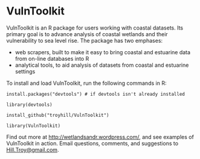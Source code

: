 # VulnToolkit 

VulnToolkit is an R package for users working with coastal datasets. Its primary goal is to advance analysis of coastal wetlands and their vulnerability to sea level rise. The package has two emphases: 

* web scrapers, built to make it easy to bring coastal and estuarine data from on-line databases into R
* analytical tools, to aid analysis of datasets from coastal and estuarine settings



To install and load VulnToolkit, run the following commands in R:

    install.packages("devtools") # if devtools isn't already installed

    library(devtools)

    install_github("troyhill/VulnToolkit")

    library(VulnToolkit)


Find out more at http://wetlandsandr.wordpress.com/, and see examples of VulnToolkit in action. Email questions, comments, and suggestions to Hill.Troy@gmail.com.
